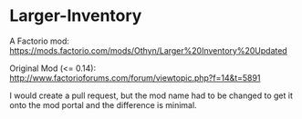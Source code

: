 # Larger-Inventory
A Factorio mod: https://mods.factorio.com/mods/Othyn/Larger%20Inventory%20Updated

Original Mod (<= 0.14): http://www.factorioforums.com/forum/viewtopic.php?f=14&t=5891

I would create a pull request, but the mod name had to be changed to get it onto the mod portal and the difference is minimal.
